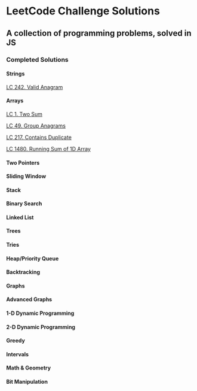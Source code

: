 # LeetCode Challenge Solutions

## A collection of programming problems, solved in JS

### Completed Solutions

#### Strings

[LC 242. Valid Anagram](Strings/ValidAnagram(242))

#### Arrays

[LC 1. Two Sum](Arrays/TwoSum(1))

[LC 49. Group Anagrams](Arrays/GroupAnagrams(49))

[LC 217. Contains Duplicate](Arrays/ContainsDuplicate(217))

[LC 1480. Running Sum of 1D Array](Arrays/RunningSumOf1DArray(1480))


#### Two Pointers

#### Sliding Window

#### Stack

#### Binary Search

#### Linked List

#### Trees

#### Tries

#### Heap/Priority Queue

#### Backtracking

#### Graphs

#### Advanced Graphs

#### 1-D Dynamic Programming

#### 2-D Dynamic Programming

#### Greedy

#### Intervals

#### Math & Geometry

#### Bit Manipulation
